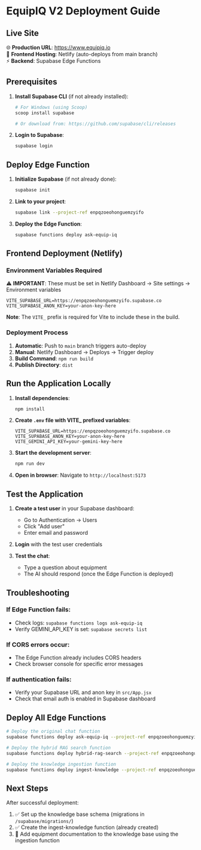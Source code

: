 # EquipIQ V2 Deployment Guide

## Live Site
🌐 **Production URL**: https://www.equipiq.io  
🚀 **Frontend Hosting**: Netlify (auto-deploys from main branch)  
⚡ **Backend**: Supabase Edge Functions

## Prerequisites

1. **Install Supabase CLI** (if not already installed):
   ```bash
   # For Windows (using Scoop)
   scoop install supabase

   # Or download from: https://github.com/supabase/cli/releases
   ```

2. **Login to Supabase**:
   ```bash
   supabase login
   ```

## Deploy Edge Function

1. **Initialize Supabase** (if not already done):
   ```bash
   supabase init
   ```

2. **Link to your project**:
   ```bash
   supabase link --project-ref enpqzoeohonguemzyifo
   ```

3. **Deploy the Edge Function**:
   ```bash
   supabase functions deploy ask-equip-iq
   ```

## Frontend Deployment (Netlify)

### Environment Variables Required
⚠️ **IMPORTANT**: These must be set in Netlify Dashboard → Site settings → Environment variables

```
VITE_SUPABASE_URL=https://enpqzoeohonguemzyifo.supabase.co
VITE_SUPABASE_ANON_KEY=your-anon-key-here
```

**Note**: The `VITE_` prefix is required for Vite to include these in the build.

### Deployment Process
1. **Automatic**: Push to `main` branch triggers auto-deploy
2. **Manual**: Netlify Dashboard → Deploys → Trigger deploy
3. **Build Command**: `npm run build`
4. **Publish Directory**: `dist`

## Run the Application Locally

1. **Install dependencies**:
   ```bash
   npm install
   ```

2. **Create `.env` file with VITE_ prefixed variables**:
   ```env
   VITE_SUPABASE_URL=https://enpqzoeohonguemzyifo.supabase.co
   VITE_SUPABASE_ANON_KEY=your-anon-key-here
   VITE_GEMINI_API_KEY=your-gemini-key-here
   ```

3. **Start the development server**:
   ```bash
   npm run dev
   ```

4. **Open in browser**:
   Navigate to `http://localhost:5173`

## Test the Application

1. **Create a test user** in your Supabase dashboard:
   - Go to Authentication → Users
   - Click "Add user"
   - Enter email and password

2. **Login** with the test user credentials

3. **Test the chat**:
   - Type a question about equipment
   - The AI should respond (once the Edge Function is deployed)

## Troubleshooting

### If Edge Function fails:
- Check logs: `supabase functions logs ask-equip-iq`
- Verify GEMINI_API_KEY is set: `supabase secrets list`

### If CORS errors occur:
- The Edge Function already includes CORS headers
- Check browser console for specific error messages

### If authentication fails:
- Verify your Supabase URL and anon key in `src/App.jsx`
- Check that email auth is enabled in Supabase dashboard

## Deploy All Edge Functions

```bash
# Deploy the original chat function
supabase functions deploy ask-equip-iq --project-ref enpqzoeohonguemzyifo

# Deploy the hybrid RAG search function
supabase functions deploy hybrid-rag-search --project-ref enpqzoeohonguemzyifo

# Deploy the knowledge ingestion function
supabase functions deploy ingest-knowledge --project-ref enpqzoeohonguemzyifo
```

## Next Steps

After successful deployment:
1. ✅ Set up the knowledge base schema (migrations in `/supabase/migrations/`)
2. ✅ Create the ingest-knowledge function (already created)
3. 📝 Add equipment documentation to the knowledge base using the ingestion function